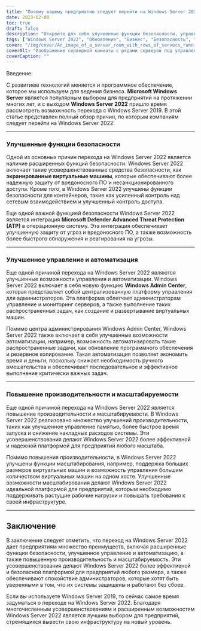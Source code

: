 ```yaml
---
title: "Почему вашему предприятию следует перейти на Windows Server 2022"
date: 2023-02-08
toc: true
draft: false
description: "Откройте для себя улучшенные функции безопасности, управления и автоматизации, а также производительность и масштабируемость Windows Server 2022, что делает его лучшим выбором для предприятий, желающих перейти с Windows Server 2019."
tags: ["Windows Server 2022", "Обновление", "Бизнес", "Безопасность", "Управление", "Автоматизация", "Производительность", "Масштабируемость", "Windows Server 2019"]
cover: "/img/cover/An_image_of_a_server_room_with_rows_of_servers_running.png"
coverAlt: "Изображение серверной комнаты с рядами серверов под управлением Windows Server 2022. Серверы должны быть аккуратно расставлены и хорошо освещены, что свидетельствует об ухоженной и эффективной ИТ-инфраструктуре."
coverCaption: ""
---
```

 Введение:

С развитием технологий меняется и программное обеспечение, которое мы используем для ведения бизнеса. **Microsoft Windows Server** является популярным выбором для предприятий на протяжении многих лет, и с выходом **Windows Server 2022** пришло время рассмотреть возможность перехода с Windows Server 2019. В этой статье представлен полный обзор причин, по которым компаниям следует перейти на Windows Server 2022.

__________________________________________________________________________________

### Улучшенные функции безопасности

Одной из основных причин перехода на Windows Server 2022 является наличие расширенных функций безопасности. Windows Server 2022 включает такие усовершенствованные средства безопасности, как **экранированные виртуальные машины**, которые обеспечивают более надежную защиту от вредоносного ПО и несанкционированного доступа. Кроме того, в Windows Server 2022 улучшены функции безопасности для контейнеров, такие как усиленный контроль над сетевым взаимодействием и улучшенный контроль доступа.

Еще одной важной функцией безопасности Windows Server 2022 является интеграция **Microsoft Defender Advanced Threat Protection (ATP)** в операционную систему. Эта интеграция обеспечивает улучшенную защиту от угроз и вредоносного ПО, а также возможность более быстрого обнаружения и реагирования на угрозы.

__________________________________________________________________________________

### Улучшенное управление и автоматизация

Еще одной причиной перехода на Windows Server 2022 являются улучшенные возможности управления и автоматизации. Windows Server 2022 включает в себя новую функцию **Windows Admin Center**, которая представляет собой централизованную платформу управления для администраторов. Эта платформа облегчает администраторам управление и мониторинг серверов, а также выполнение таких распространенных задач, как создание и развертывание виртуальных машин.

Помимо центра администрирования Windows Admin Center, Windows Server 2022 также включает в себя улучшенные возможности автоматизации, например, возможность автоматизировать такие распространенные задачи, как обновление программного обеспечения и резервное копирование. Такая автоматизация позволяет экономить время и деньги, поскольку снижает необходимость ручного вмешательства и обеспечивает последовательное и эффективное выполнение критически важных задач.

__________________________________________________________________________________

### Повышение производительности и масштабируемости

Еще одной причиной перехода на Windows Server 2022 является повышение производительности и масштабируемости. В Windows Server 2022 реализовано множество улучшений производительности, таких как улучшенное управление памятью, более быстрое время запуска и снижение накладных расходов системы. Эти усовершенствования делают Windows Server 2022 более эффективной и надежной платформой для предприятий любого масштаба.

Помимо повышения производительности, в Windows Server 2022 улучшены функции масштабирования, например, поддержка больших размеров виртуальных машин и возможность управления большим количеством виртуальных машин на одном хосте. Улучшенные возможности масштабирования делают Windows Server 2022 идеальной платформой для предприятий, которым необходимо поддерживать растущие рабочие нагрузки и повышать требования к своей инфраструктуре.

__________________________________________________________________________________

## Заключение

В заключение следует отметить, что переход на Windows Server 2022 дает предприятиям множество преимуществ, включая расширенные функции безопасности, улучшенное управление и автоматизацию, а также повышенную производительность и масштабируемость. Эти усовершенствования делают Windows Server 2022 более эффективной и безопасной платформой для предприятий любого размера, а также обеспечивают спокойствие администраторов, которые хотят быть уверенными в том, что их системы защищены и работают без сбоев.

Если вы используете Windows Server 2019, то сейчас самое время задуматься о переходе на Windows Server 2022. Благодаря многочисленным усовершенствованиям и расширенным возможностям Windows Server 2022 является лучшим выбором для предприятий, стремящихся вывести свою инфраструктуру на новый уровень.
